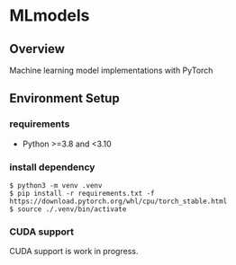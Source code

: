 # MLmodels

## Overview

Machine learning model implementations with PyTorch

## Environment Setup
### requirements
- Python >=3.8 and <3.10

### install dependency
```shell
$ python3 -m venv .venv
$ pip install -r requirements.txt -f https://download.pytorch.org/whl/cpu/torch_stable.html
$ source ./.venv/bin/activate
```

### CUDA support
CUDA support is work in progress.
